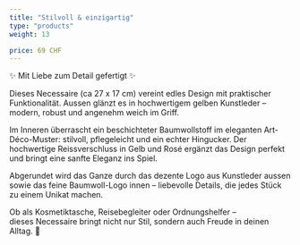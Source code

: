 ```yaml
---
title: "Stilvoll & einzigartig"
type: "products"
weight: 13

price: 69 CHF
---
```


✨ Mit Liebe zum Detail gefertigt ✨

Dieses Necessaire (ca 27 x 17 cm) vereint edles Design mit praktischer Funktionalität. Aussen glänzt es in hochwertigem gelben Kunstleder – modern, robust und angenehm weich im Griff.

Im Inneren überrascht ein beschichteter Baumwollstoff im eleganten Art-Déco-Muster: stilvoll, pflegeleicht und ein echter Hingucker. Der hochwertige Reissverschluss in Gelb und Rosé ergänzt das Design perfekt und bringt eine sanfte Eleganz ins Spiel.

Abgerundet wird das Ganze durch das dezente Logo aus Kunstleder aussen sowie das feine Baumwoll-Logo innen – liebevolle Details, die jedes Stück zu einem Unikat machen.

Ob als Kosmetiktasche, Reisebegleiter oder Ordnungshelfer –  
dieses Necessaire bringt nicht nur Stil, sondern auch Freude in deinen Alltag. 💛
